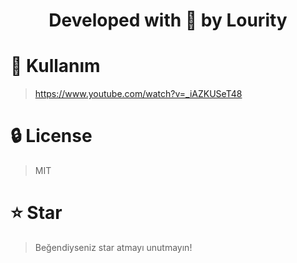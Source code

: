 <div align="center">
    <h1>Developed with 💙 by Lourity</h1>
</div>

# 📜 Kullanım
> https://www.youtube.com/watch?v=_iAZKUSeT48


# 🔒 License
> MIT

# ⭐ Star
> Beğendiyseniz star atmayı unutmayın!

